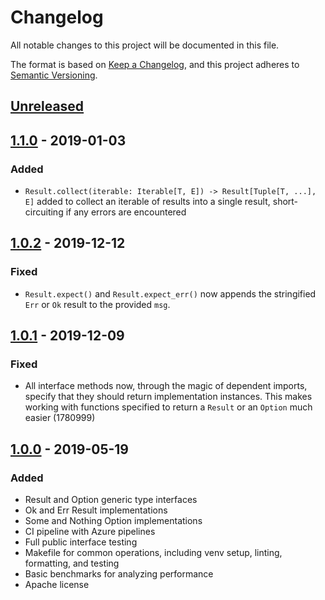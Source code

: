 # Changelog

All notable changes to this project will be documented in this file.

The format is based on [Keep a Changelog](https://keepachangelog.com/en/1.0.0/),
and this project adheres to [Semantic Versioning](https://semver.org/spec/v2.0.0.html).

## [Unreleased]

## [1.1.0] - 2019-01-03

### Added

- `Result.collect(iterable: Iterable[T, E]) -> Result[Tuple[T, ...], E]`  added
  to collect an iterable of results into a single result, short-circuiting
  if any errors are encountered

## [1.0.2] - 2019-12-12

### Fixed

- `Result.expect()` and `Result.expect_err()` now appends the stringified
  `Err` or `Ok` result to the provided `msg`.

## [1.0.1] - 2019-12-09

### Fixed

- All interface methods now, through the magic of dependent imports, specify
  that they should return implementation instances. This makes working with
  functions specified to return a `Result` or an `Option` much easier (1780999)

## [1.0.0] - 2019-05-19

### Added

- Result and Option generic type interfaces
- Ok and Err Result implementations
- Some and Nothing Option implementations
- CI pipeline with Azure pipelines
- Full public interface testing
- Makefile for common operations, including venv setup, linting, formatting,
  and testing
- Basic benchmarks for analyzing performance
- Apache license

[Unreleased]: https://github.com/mplanchard/safetywrap/compare/v1.1.0...HEAD
[1.1.0]: https://github.com/mplanchard/safetywrap/compare/v1.0.2...v1.1.0
[1.0.2]: https://github.com/mplanchard/safetywrap/compare/v1.0.1...v1.0.2
[1.0.1]: https://github.com/mplanchard/safetywrap/compare/v1.0.0...v1.0.1
[1.0.0]: https://github.com/mplanchard/safetywrap/compare/f87fa5b1a00af5ef26213e576730039d87f7163b...v1.0.0

